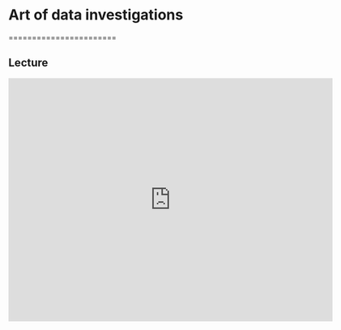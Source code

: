 # Art of data investigations
=======================

## Lecture

<iframe
    width="640"
    height="480"
    src="https://www.youtube.com/watch?v=_6VmV5NKrRQ"
    frameborder="0"
    allow="autoplay; encrypted-media"
    allowfullscreen
>
</iframe>
